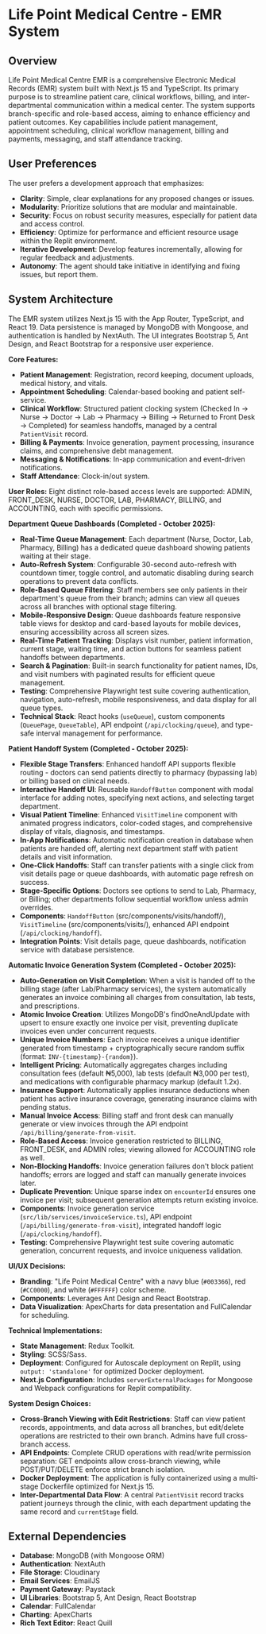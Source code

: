 # Life Point Medical Centre - EMR System

## Overview
Life Point Medical Centre EMR is a comprehensive Electronic Medical Records (EMR) system built with Next.js 15 and TypeScript. Its primary purpose is to streamline patient care, clinical workflows, billing, and inter-departmental communication within a medical center. The system supports branch-specific and role-based access, aiming to enhance efficiency and patient outcomes. Key capabilities include patient management, appointment scheduling, clinical workflow management, billing and payments, messaging, and staff attendance tracking.

## User Preferences
The user prefers a development approach that emphasizes:
- **Clarity**: Simple, clear explanations for any proposed changes or issues.
- **Modularity**: Prioritize solutions that are modular and maintainable.
- **Security**: Focus on robust security measures, especially for patient data and access control.
- **Efficiency**: Optimize for performance and efficient resource usage within the Replit environment.
- **Iterative Development**: Develop features incrementally, allowing for regular feedback and adjustments.
- **Autonomy**: The agent should take initiative in identifying and fixing issues, but report them.

## System Architecture
The EMR system utilizes Next.js 15 with the App Router, TypeScript, and React 19. Data persistence is managed by MongoDB with Mongoose, and authentication is handled by NextAuth. The UI integrates Bootstrap 5, Ant Design, and React Bootstrap for a responsive user experience.

**Core Features:**
-   **Patient Management**: Registration, record keeping, document uploads, medical history, and vitals.
-   **Appointment Scheduling**: Calendar-based booking and patient self-service.
-   **Clinical Workflow**: Structured patient clocking system (Checked In → Nurse → Doctor → Lab → Pharmacy → Billing → Returned to Front Desk → Completed) for seamless handoffs, managed by a central `PatientVisit` record.
-   **Billing & Payments**: Invoice generation, payment processing, insurance claims, and comprehensive debt management.
-   **Messaging & Notifications**: In-app communication and event-driven notifications.
-   **Staff Attendance**: Clock-in/out system.

**User Roles:** Eight distinct role-based access levels are supported: ADMIN, FRONT_DESK, NURSE, DOCTOR, LAB, PHARMACY, BILLING, and ACCOUNTING, each with specific permissions.

**Department Queue Dashboards (Completed - October 2025):**
-   **Real-Time Queue Management**: Each department (Nurse, Doctor, Lab, Pharmacy, Billing) has a dedicated queue dashboard showing patients waiting at their stage.
-   **Auto-Refresh System**: Configurable 30-second auto-refresh with countdown timer, toggle control, and automatic disabling during search operations to prevent data conflicts.
-   **Role-Based Queue Filtering**: Staff members see only patients in their department's queue from their branch; admins can view all queues across all branches with optional stage filtering.
-   **Mobile-Responsive Design**: Queue dashboards feature responsive table views for desktop and card-based layouts for mobile devices, ensuring accessibility across all screen sizes.
-   **Real-Time Patient Tracking**: Displays visit number, patient information, current stage, waiting time, and action buttons for seamless patient handoffs between departments.
-   **Search & Pagination**: Built-in search functionality for patient names, IDs, and visit numbers with paginated results for efficient queue management.
-   **Testing**: Comprehensive Playwright test suite covering authentication, navigation, auto-refresh, mobile responsiveness, and data display for all queue types.
-   **Technical Stack**: React hooks (`useQueue`), custom components (`QueuePage`, `QueueTable`), API endpoint (`/api/clocking/queue`), and type-safe interval management for performance.

**Patient Handoff System (Completed - October 2025):**
-   **Flexible Stage Transfers**: Enhanced handoff API supports flexible routing - doctors can send patients directly to pharmacy (bypassing lab) or billing based on clinical needs.
-   **Interactive Handoff UI**: Reusable `HandoffButton` component with modal interface for adding notes, specifying next actions, and selecting target department.
-   **Visual Patient Timeline**: Enhanced `VisitTimeline` component with animated progress indicators, color-coded stages, and comprehensive display of vitals, diagnosis, and timestamps.
-   **In-App Notifications**: Automatic notification creation in database when patients are handed off, alerting next department staff with patient details and visit information.
-   **One-Click Handoffs**: Staff can transfer patients with a single click from visit details page or queue dashboards, with automatic page refresh on success.
-   **Stage-Specific Options**: Doctors see options to send to Lab, Pharmacy, or Billing; other departments follow sequential workflow unless admin overrides.
-   **Components**: `HandoffButton` (src/components/visits/handoff/), `VisitTimeline` (src/components/visits/), enhanced API endpoint (`/api/clocking/handoff`).
-   **Integration Points**: Visit details page, queue dashboards, notification service with database persistence.

**Automatic Invoice Generation System (Completed - October 2025):**
-   **Auto-Generation on Visit Completion**: When a visit is handed off to the billing stage (after Lab/Pharmacy services), the system automatically generates an invoice combining all charges from consultation, lab tests, and prescriptions.
-   **Atomic Invoice Creation**: Utilizes MongoDB's findOneAndUpdate with upsert to ensure exactly one invoice per visit, preventing duplicate invoices even under concurrent requests.
-   **Unique Invoice Numbers**: Each invoice receives a unique identifier generated from timestamp + cryptographically secure random suffix (format: `INV-{timestamp}-{random}`).
-   **Intelligent Pricing**: Automatically aggregates charges including consultation fees (default ₦5,000), lab tests (default ₦3,000 per test), and medications with configurable pharmacy markup (default 1.2x).
-   **Insurance Support**: Automatically applies insurance deductions when patient has active insurance coverage, generating insurance claims with pending status.
-   **Manual Invoice Access**: Billing staff and front desk can manually generate or view invoices through the API endpoint `/api/billing/generate-from-visit`.
-   **Role-Based Access**: Invoice generation restricted to BILLING, FRONT_DESK, and ADMIN roles; viewing allowed for ACCOUNTING role as well.
-   **Non-Blocking Handoffs**: Invoice generation failures don't block patient handoffs; errors are logged and staff can manually generate invoices later.
-   **Duplicate Prevention**: Unique sparse index on `encounterId` ensures one invoice per visit; subsequent generation attempts return existing invoice.
-   **Components**: Invoice generation service (`src/lib/services/invoiceService.ts`), API endpoint (`/api/billing/generate-from-visit`), integrated handoff logic (`/api/clocking/handoff`).
-   **Testing**: Comprehensive Playwright test suite covering automatic generation, concurrent requests, and invoice uniqueness validation.

**UI/UX Decisions:**
-   **Branding**: "Life Point Medical Centre" with a navy blue (`#003366`), red (`#CC0000`), and white (`#FFFFFF`) color scheme.
-   **Components**: Leverages Ant Design and React Bootstrap.
-   **Data Visualization**: ApexCharts for data presentation and FullCalendar for scheduling.

**Technical Implementations:**
-   **State Management**: Redux Toolkit.
-   **Styling**: SCSS/Sass.
-   **Deployment**: Configured for Autoscale deployment on Replit, using `output: 'standalone'` for optimized Docker deployment.
-   **Next.js Configuration**: Includes `serverExternalPackages` for Mongoose and Webpack configurations for Replit compatibility.

**System Design Choices:**
-   **Cross-Branch Viewing with Edit Restrictions**: Staff can view patient records, appointments, and data across all branches, but edit/delete operations are restricted to their own branch. Admins have full cross-branch access.
-   **API Endpoints**: Complete CRUD operations with read/write permission separation: GET endpoints allow cross-branch viewing, while POST/PUT/DELETE enforce strict branch isolation.
-   **Docker Deployment**: The application is fully containerized using a multi-stage Dockerfile optimized for Next.js 15.
-   **Inter-Departmental Data Flow**: A central `PatientVisit` record tracks patient journeys through the clinic, with each department updating the same record and `currentStage` field.

## External Dependencies
-   **Database**: MongoDB (with Mongoose ORM)
-   **Authentication**: NextAuth
-   **File Storage**: Cloudinary
-   **Email Services**: EmailJS
-   **Payment Gateway**: Paystack
-   **UI Libraries**: Bootstrap 5, Ant Design, React Bootstrap
-   **Calendar**: FullCalendar
-   **Charting**: ApexCharts
-   **Rich Text Editor**: React Quill